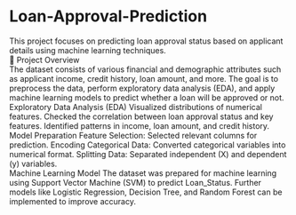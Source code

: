 # Loan-Approval-Prediction
This project focuses on predicting loan approval status based on applicant details using machine learning techniques.
<br>
</h>📌 Project Overview <br>
 The dataset consists of various financial and demographic attributes such as applicant income, credit history, loan amount, and more. The goal is to preprocess the data, perform exploratory data analysis (EDA), and apply machine learning models to predict whether a loan will be approved or not.
<br>
</h>  Exploratory Data Analysis (EDA)
 Visualized distributions of numerical features.
Checked the correlation between loan approval status and key features.
Identified patterns in income, loan amount, and credit history.
<br>
</h>  Model Preparation
Feature Selection: Selected relevant columns for prediction.
Encoding Categorical Data: Converted categorical variables into numerical format.
Splitting Data: Separated independent (X) and dependent (y) variables.
  <br>
</h> Machine Learning Model
The dataset was prepared for machine learning using Support Vector Machine (SVM) to predict Loan_Status.
Further models like Logistic Regression, Decision Tree, and Random Forest can be implemented to improve accuracy.
